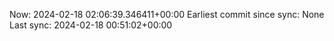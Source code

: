 Now: 2024-02-18 02:06:39.346411+00:00 Earliest commit since sync: None Last sync: 2024-02-18 00:51:02+00:00
